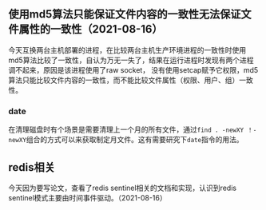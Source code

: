 ##  使用md5算法只能保证文件内容的一致性无法保证文件属性的一致性（2021-08-16）
今天互换两台主机部署的进程，在比较两台主机生产环境进程的一致性时使用md5算法比较了一致性，自认为万无一失了，结果在运行进程时发现有两个进程调不起来，原因是该进程使用了raw socket，
没有使用setcap赋予它权限，md5算法只能比较文件内容的一致性，而不能比较文件属性（权限、用户、组）一致性。

### date
在清理磁盘时有个场景是需要清理上一个月的所有文件，通过`find . -newXY ！-newXY`组合的方式可以来获取制定月文件。这有需要研究下`date`指令的用法。
## redis相关
今天因为要写论文，查看了redis sentinel相关的文档和实现，认识到redis sentinel模式主要由时间事件驱动。（2021-08-16）
